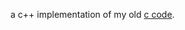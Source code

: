 a c++ implementation of my old [c code](https://coding.net/u/abbycin/p/bin/git/blob/master/algorithm/data_structure/tree/rb_tree.c).
